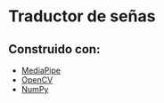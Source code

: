 # Traductor de señas

## Construido con:


* [MediaPipe](https://google.github.io/mediapipe/solutions/hands) 
* [OpenCV](https://docs.opencv.org/4.5.5/) 
* [NumPy](https://numpy.org/) 
